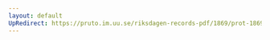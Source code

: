 ```yaml
---
layout: default
UpRedirect: https://pruto.im.uu.se/riksdagen-records-pdf/1869/prot-1869--fk--322/prot-1869--fk--322_011.pdf
---
```

